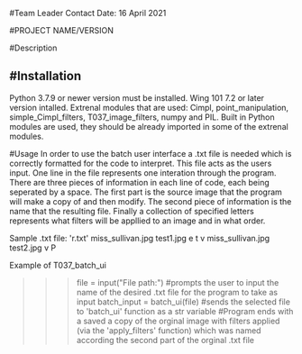 #Team Leader Contact
Date: 16 April 2021

#PROJECT NAME/VERSION

#Description

#Installation
-------------
Python 3.7.9 or newer version must be installed. 
Wing 101 7.2 or later version intalled. 
Extrenal modules that are used: Cimpl, point_manipulation, simple_Cimpl_filters, T037_image_filters, numpy and PIL.
Built in Python modules are used, they should be already imported in some of the extrenal modules. 


#Usage
In order to use the batch user interface a .txt file is needed which is correctly formatted for the code to interpret.
This file acts as the users input. One line in the file represents one interation through the program. There are three pieces of information 
in each line of code, each being seperated by a space. The first part is the source image that the program will make a copy of and then modify. 
The second piece of information is the name that the resulting file. Finally a collection of specified letters represents what filters 
will be appllied to an image and in what order.

Sample .txt file: 'r.txt'
miss_sullivan.jpg test1.jpg e t v
miss_sullivan.jpg test2.jpg  v P

Example of T037_batch_ui
>>> file = input("File path:") #prompts the user to input the name of the desired .txt file for the program to take as input
>>> batch_input = batch_ui(file) #sends the selected file to 'batch_ui' function as a str variable
>>> #Program ends with a saved a copy of the orginal image with filters applied (via the 'apply_filters' function) which was named according the second part of the orginal .txt     file
